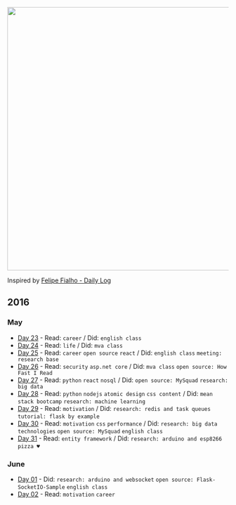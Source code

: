 
<p align="center"><img src="https://66.media.tumblr.com/90a4e19e90f7a077c998fe778a9aa617/tumblr_o7phll4Lzi1vnlnoto1_1280.png" width="600"></p>

Inspired by [Felipe Fialho - Daily Log](//github.com/LFeh/dailylog)

## 2016

### May

- [Day 23](log/2016-05-23.md) - Read: `career` / Did: `english class`
- [Day 24](log/2016-05-24.md) - Read: `life` / Did: `mva class`
- [Day 25](log/2016-05-25.md) - Read: `career` `open source` `react` / Did: `english class` `meeting: research base`
- [Day 26](log/2016-05-26.md) - Read: `security` `asp.net core` / Did: `mva class` `open source: How Fast I Read`
- [Day 27](log/2016-05-27.md) - Read: `python` `react` `nosql` / Did: `open source: MySquad` `research: big data`
- [Day 28](log/2016-05-28.md) - Read: `python` `nodejs` `atomic design` `css content` / Did: `mean stack bootcamp` `research: machine learning`
- [Day 29](log/2016-05-29.md) - Read: `motivation` / Did: `research: redis and task queues` `tutorial: flask by example`
- [Day 30](log/2016-05-30.md) - Read: `motivation` `css` `performance` / Did: `research: big data technologies` `open source: MySquad` `english class`
- [Day 31](log/2016-05-31.md) - Read: `entity framework` / Did: `research: arduino and esp8266` `pizza ♥`

### June

- [Day 01](log/2016-06-01.md) - Did: `research: arduino and websocket` `open source: Flask-SocketIO-Sample` `english class`
- [Day 02](log/2016-06-02.md) - Read: `motivation` `career`
